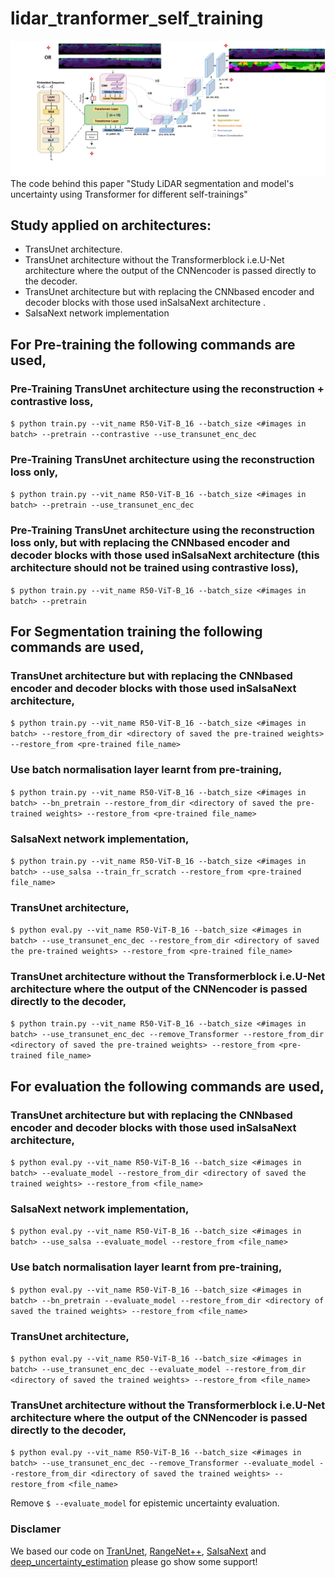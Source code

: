 # lidar_tranformer_self_training
![alt text](https://github.com/MoHassoubah/lidar_tranformer_self_training/blob/main/arch.png)
The code behind this paper "Study LiDAR segmentation and  model's uncertainty using Transformer for different self-trainings"
## Study applied on architectures:
* TransUnet architecture.
* TransUnet  architecture without the Transformerblock i.e.U-Net architecture where the output of the CNNencoder is passed directly to the decoder.
* TransUnet architecture but with replacing the CNNbased  encoder  and  decoder  blocks  with  those  used  inSalsaNext architecture .
* SalsaNext network implementation
## For Pre-training the following commands are used,
### Pre-Training TransUnet architecture using the reconstruction + contrastive loss,
  
```$ python train.py --vit_name R50-ViT-B_16 --batch_size <#images in batch> --pretrain --contrastive --use_transunet_enc_dec```

### Pre-Training TransUnet architecture using the reconstruction loss only,
  
```$ python train.py --vit_name R50-ViT-B_16 --batch_size <#images in batch> --pretrain --use_transunet_enc_dec```

### Pre-Training TransUnet architecture using the reconstruction loss only, but with replacing the CNNbased  encoder  and  decoder  blocks  with  those  used  inSalsaNext architecture (this architecture should not be trained using contrastive loss),
  
```$ python train.py --vit_name R50-ViT-B_16 --batch_size <#images in batch> --pretrain```


## For Segmentation training the following commands are used,
### TransUnet architecture but with replacing the CNNbased  encoder  and  decoder  blocks  with  those  used  inSalsaNext architecture,
  
```$ python train.py --vit_name R50-ViT-B_16 --batch_size <#images in batch> --restore_from_dir <directory of saved the pre-trained weights> --restore_from <pre-trained file_name>```

   ### Use batch normalisation layer learnt from pre-training,
  
```$ python train.py --vit_name R50-ViT-B_16 --batch_size <#images in batch> --bn_pretrain --restore_from_dir <directory of saved the pre-trained weights> --restore_from <pre-trained file_name>```
  
  ### SalsaNext network implementation,
  
```$ python train.py --vit_name R50-ViT-B_16 --batch_size <#images in batch> --use_salsa --train_fr_scratch --restore_from <pre-trained file_name>```

  ### TransUnet architecture,
  
```$ python eval.py --vit_name R50-ViT-B_16 --batch_size <#images in batch> --use_transunet_enc_dec --restore_from_dir <directory of saved the pre-trained weights> --restore_from <pre-trained file_name>```

  ### TransUnet  architecture without the Transformerblock i.e.U-Net architecture where the output of the CNNencoder is passed directly to the decoder,
  
```$ python train.py --vit_name R50-ViT-B_16 --batch_size <#images in batch> --use_transunet_enc_dec --remove_Transformer --restore_from_dir <directory of saved the pre-trained weights> --restore_from <pre-trained file_name>```

## For evaluation the following commands are used,

  ### TransUnet architecture but with replacing the CNNbased  encoder  and  decoder  blocks  with  those  used  inSalsaNext architecture,
  
```$ python eval.py --vit_name R50-ViT-B_16 --batch_size <#images in batch> --evaluate_model --restore_from_dir <directory of saved the trained weights> --restore_from <file_name>```

  
  ### SalsaNext network implementation,
  
```$ python eval.py --vit_name R50-ViT-B_16 --batch_size <#images in batch> --use_salsa --evaluate_model --restore_from <file_name>```

   ### Use batch normalisation layer learnt from pre-training,
  
```$ python eval.py --vit_name R50-ViT-B_16 --batch_size <#images in batch> --bn_pretrain --evaluate_model --restore_from_dir <directory of saved the trained weights> --restore_from <file_name>```
  
  ### TransUnet architecture,
  
```$ python eval.py --vit_name R50-ViT-B_16 --batch_size <#images in batch> --use_transunet_enc_dec --evaluate_model --restore_from_dir <directory of saved the trained weights> --restore_from <file_name>```

  ### TransUnet  architecture without the Transformerblock i.e.U-Net architecture where the output of the CNNencoder is passed directly to the decoder,
  
```$ python eval.py --vit_name R50-ViT-B_16 --batch_size <#images in batch> --use_transunet_enc_dec --remove_Transformer --evaluate_model --restore_from_dir <directory of saved the trained weights> --restore_from <file_name>```
  
Remove ```$ --evaluate_model``` for epistemic uncertainty evaluation.
  
### Disclamer

We based our code on [TranUnet](https://github.com/Beckschen/TransUNet), [RangeNet++](https://github.com/PRBonn/lidar-bonnetal), [SalsaNext](https://github.com/Halmstad-University/SalsaNext) and  [deep_uncertainty_estimation](https://github.com/uzh-rpg/deep_uncertainty_estimation) please go show some support!
